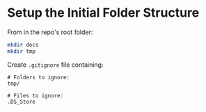 # Setup the Initial Folder Structure

From in the repo's root folder:
```bash
mkdir docs
mkdir tmp
```

Create `.gitignore` file containing:
```text
# Folders to ignore:
tmp/

# Files to ignore:
.DS_Store
```
